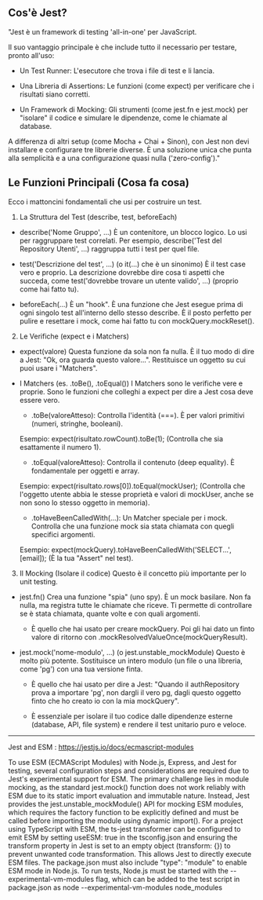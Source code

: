 ## Cos'è Jest?
"Jest è un framework di testing 'all-in-one' per JavaScript.

Il suo vantaggio principale è che include tutto il necessario per testare, pronto all'uso:

- Un Test Runner: L'esecutore che trova i file di test e li lancia.

- Una Libreria di Assertions: Le funzioni (come expect) per verificare che i risultati siano corretti.

- Un Framework di Mocking: Gli strumenti (come jest.fn e jest.mock) per "isolare" il codice e simulare le dipendenze, come le chiamate al database.

A differenza di altri setup (come Mocha + Chai + Sinon), con Jest non devi installare e configurare tre librerie diverse. È una soluzione unica che punta alla semplicità e a una configurazione quasi nulla ('zero-config')."

## Le Funzioni Principali (Cosa fa cosa)
Ecco i mattoncini fondamentali che usi per costruire un test.

1. La Struttura del Test (describe, test, beforeEach)
- describe('Nome Gruppo', ...) È un contenitore, un blocco logico. Lo usi per raggruppare test correlati. Per esempio, describe('Test del Repository Utenti', ...) raggruppa tutti i test per quel file.

- test('Descrizione del test', ...) (o it(...) che è un sinonimo) È il test case vero e proprio. La descrizione dovrebbe dire cosa ti aspetti che succeda, come test('dovrebbe trovare un utente valido', ...) (proprio come hai fatto tu).

- beforeEach(...) È un "hook". È una funzione che Jest esegue prima di ogni singolo test all'interno dello stesso describe. È il posto perfetto per pulire e resettare i mock, come hai fatto tu con mockQuery.mockReset().

2. Le Verifiche (expect e i Matchers)
- expect(valore) Questa funzione da sola non fa nulla. È il tuo modo di dire a Jest: "Ok, ora guarda questo valore...". Restituisce un oggetto su cui puoi usare i "Matchers".

- I Matchers (es. .toBe(), .toEqual()) I Matchers sono le verifiche vere e proprie. Sono le funzioni che colleghi a expect per dire a Jest cosa deve essere vero.

    - .toBe(valoreAtteso): Controlla l'identità (===). È per valori primitivi (numeri, stringhe, booleani).

    Esempio: expect(risultato.rowCount).toBe(1); (Controlla che sia esattamente il numero 1).

    - .toEqual(valoreAtteso): Controlla il contenuto (deep equality). È fondamentale per oggetti e array.

    Esempio: expect(risultato.rows[0]).toEqual(mockUser); (Controlla che l'oggetto utente abbia le stesse proprietà e valori di mockUser, anche se non sono lo stesso oggetto in memoria).

    - .toHaveBeenCalledWith(...): Un Matcher speciale per i mock. Controlla che una funzione mock sia stata chiamata con quegli specifici argomenti.

    Esempio: expect(mockQuery).toHaveBeenCalledWith('SELECT...', [email]); (È la tua "Assert" nel test).

3. Il Mocking (Isolare il codice)
Questo è il concetto più importante per lo unit testing.

- jest.fn() Crea una funzione "spia" (uno spy). È un mock basilare. Non fa nulla, ma registra tutte le chiamate che riceve. Ti permette di controllare se è stata chiamata, quante volte e con quali argomenti.

    - È quello che hai usato per creare mockQuery. Poi gli hai dato un finto valore di ritorno con .mockResolvedValueOnce(mockQueryResult).

- jest.mock('nome-modulo', ...) (o jest.unstable_mockModule) Questo è molto più potente. Sostituisce un intero modulo (un file o una libreria, come 'pg') con una tua versione finta.

    - È quello che hai usato per dire a Jest: "Quando il authRepository prova a importare 'pg', non dargli il vero pg, dagli questo oggetto finto che ho creato io con la mia mockQuery".

    - È essenziale per isolare il tuo codice dalle dipendenze esterne (database, API, file system) e rendere il test unitario puro e veloce.


---


Jest and ESM :
https://jestjs.io/docs/ecmascript-modules

To use ESM (ECMAScript Modules) with Node.js, Express, and Jest for testing, several configuration steps and considerations are required due to Jest's experimental support for ESM. The primary challenge lies in module mocking, as the standard jest.mock() function does not work reliably with ESM due to its static import evaluation and immutable nature.  Instead, Jest provides the jest.unstable_mockModule() API for mocking ESM modules, which requires the factory function to be explicitly defined and must be called before importing the module using dynamic import().  For a project using TypeScript with ESM, the ts-jest transformer can be configured to emit ESM by setting useESM: true in the tsconfig.json and ensuring the transform property in Jest is set to an empty object (transform: {}) to prevent unwanted code transformation.  This allows Jest to directly execute ESM files. The package.json must also include "type": "module" to enable ESM mode in Node.js.  To run tests, Node.js must be started with the --experimental-vm-modules flag, which can be added to the test script in package.json as node --experimental-vm-modules node_modules